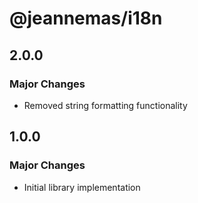 # @jeannemas/i18n

## 2.0.0

### Major Changes

- Removed string formatting functionality

## 1.0.0

### Major Changes

- Initial library implementation
